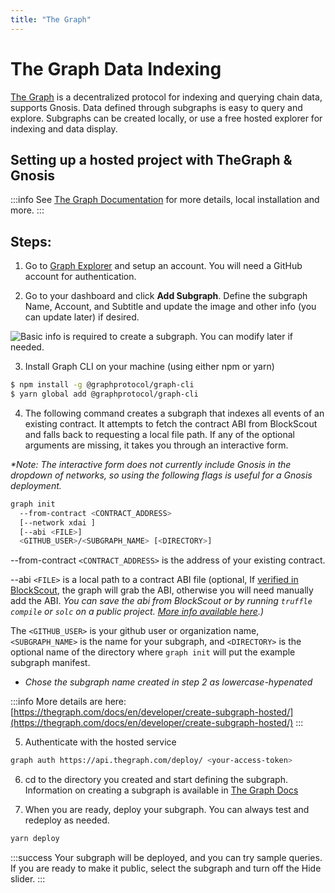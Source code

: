 ```yaml
---
title: "The Graph"
---
```


# The Graph Data Indexing

[The Graph](https://thegraph.com/) is a decentralized protocol for indexing and querying chain data, supports Gnosis. Data defined through subgraphs is easy to query and explore. Subgraphs can be created locally, or use a free hosted explorer for indexing and data display.

## Setting up a hosted project with TheGraph & Gnosis

:::info
See [The Graph Documentation](https://thegraph.com/docs/en/) for more details, local installation and more.
:::

## Steps:

1) Go to [Graph Explorer](https://thegraph.com/explorer/) and setup an account. You will need a GitHub account for authentication.

2) Go to your dashboard and click **Add Subgraph**. Define the subgraph Name, Account, and Subtitle and update the image and other info (you can update later) if desired.


![Basic info is required to create a subgraph. You can modify later if needed.](/img/tools/xdai-graph.png)

3) Install Graph CLI on your machine (using either npm or yarn)

```bash
$ npm install -g @graphprotocol/graph-cli
$ yarn global add @graphprotocol/graph-cli
```

4) The following command creates a subgraph that indexes all events of an existing contract. It attempts to fetch the contract ABI from BlockScout and falls back to requesting a local file path. If any of the optional arguments are missing, it takes you through an interactive form.

_*Note: The interactive form does not currently include Gnosis in the dropdown of networks, so using the following flags is useful for a Gnosis deployment._

```bash
graph init
  --from-contract <CONTRACT_ADDRESS>
  [--network xdai ]
  [--abi <FILE>]
  <GITHUB_USER>/<SUBGRAPH_NAME> [<DIRECTORY>]
```

--from-contract `<CONTRACT_ADDRESS>` is the address of your existing contract.

--abi `<FILE>` is a local path to a contract ABI file (optional, If [verified in BlockScout](https://docs.blockscout.com/for-users/smart-contract-interaction/verifying-a-smart-contract), the graph will grab the ABI, otherwise you will need manually add the ABI. _You can save the abi from BlockScout or by running `truffle compile` or `solc` on a public project._ [_More info available here_](https://thegraph.com/docs/en/developing/creating-a-subgraph/)_.)_

The `<GITHUB_USER>` is your github user or organization name, `<SUBGRAPH_NAME>` is the name for your subgraph, and `<DIRECTORY>` is the optional name of the directory where `graph init` will put the example subgraph manifest.

* _Chose the subgraph name created in step 2 as lowercase-hypenated_

:::info
More details are here: [https://thegraph.com/docs/en/developer/create-subgraph-hosted/](https://thegraph.com/docs/en/developer/create-subgraph-hosted/)
:::

5)  Authenticate with the hosted service

```bash
graph auth https://api.thegraph.com/deploy/ <your-access-token>
```

6) cd to the directory you created and start defining the subgraph. Information on creating a subgraph is available in [The Graph Docs](https://thegraph.com/docs/en/developing/creating-a-subgraph/)

7) When you are ready, deploy your subgraph. You can always test and redeploy as needed.

```bash
yarn deploy
```

:::success
Your subgraph will be deployed, and you can try sample queries. If you are ready to make it public, select the subgraph and turn off the Hide slider.
:::